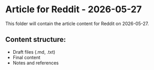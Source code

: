 # Article for Reddit - 2026-05-27

This folder will contain the article content for Reddit on 2026-05-27.

## Content structure:
- Draft files (.md, .txt)
- Final content
- Notes and references
